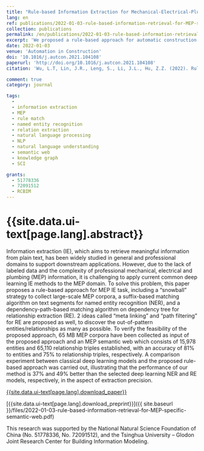 ```yaml
---
title: "Rule-based Information Extraction for Mechanical-Electrical-Plumbing-Specific Semantic Web"
lang: en
ref: publications/2022-01-03-rule-based-information-retrieval-for-MEP-specific-semantic-web
collection: publications
permalink: /en/publications/2022-01-03-rule-based-information-retrieval-for-MEP-specific-semantic-web
excerpt: 'We proposed a rule-based approach for automatic construction of semantic web or knowledge graph related to the MEP domain, both snowball strategy for large-scale corpora collection and methods for named entity recognition and relationship extraction are introduced. The proposed method outperforms existing methods with 40% improvement.'
date: 2022-01-03
venue: 'Automation in Construction'
doi: '10.1016/j.autcon.2021.104108'
paperurl: 'http://doi.org/10.1016/j.autcon.2021.104108'
citation: 'Wu, L.T, Lin, J.R., Leng, S., Li, J.L., Hu, Z.Z. (2022). Rule-based Information Extraction for Mechanical-Electrical-Plumbing-Specific Semantic Web. <i>Automation in Construction</i>, 135, 104108. doi: 10.1016/j.autcon.2021.104108'

comment: true
category: journal

tags: 
  - 
  - information extraction
  - MEP
  - rule match
  - named entity recognition
  - relation extraction
  - natural language processing
  - NLP
  - natural language understanding
  - semantic web
  - knowledge graph
  - SCI

grants:
  - 51778336
  - 72091512
  - RCBIM
---
```



{{site.data.ui-text[page.lang].abstract}}
====

Information extraction (IE), which aims to retrieve meaningful information from plain text, has been widely studied in general and professional domains to support downstream applications. However, due to the lack of labeled data and the complexity of professional mechanical, electrical and plumbing (MEP) information, it is challenging to apply current common deep learning IE methods to the MEP domain. To solve this problem, this paper proposes a rule-based approach for MEP IE task, including a “snowball” strategy to collect large-scale MEP corpora, a suffix-based matching algorithm on text segments for named entity recognition (NER), and a dependency-path-based matching algorithm on dependency tree for relationship extraction (RE). 2 ideas called “meta linking” and “path filtering” for RE are proposed as well, to discover the out-of-pattern entities/relationships as many as possible. To verify the feasibility of the proposed approach, 65 MB MEP corpora have been collected as input of the proposed approach and an MEP semantic web which consists of 15,978 entities and 65,110 relationship triples established, with an accuracy of 81% to entities and 75% to relationship triples, respectively. A comparison experiment between classical deep learning models and the proposed rule-based approach was carried out, illustrating that the performance of our method is 37% and 49% better than the selected deep learning NER and RE models, respectively, in the aspect of extraction precision.


[{{site.data.ui-text[page.lang].download_paper}}]({{page.paperurl}})

[{{site.data.ui-text[page.lang].download_preprint}}]({{ site.baseurl }}/files/2022-01-03-rule-based-information-retrieval-for-MEP-specific-semantic-web.pdf)

This research was supported by the National Natural Science Foundation of China (No. 51778336, No. 72091512), and the Tsinghua University – Glodon Joint Research Center for Building Information Modeling. 


